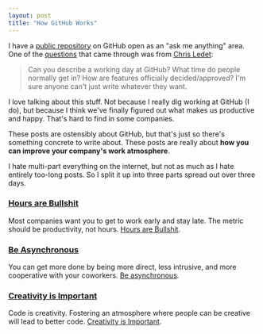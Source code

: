 ```yaml
---
layout: post
title: "How GitHub Works"
---
```


I have a [public repository][feedback] on GitHub open as an "ask me anything"
area. One of the [questions][questions] that came through was from [Chris
Ledet][chris]:

> Can you describe a working day at GitHub? What time do people normally get
> in? How are features officially decided/approved? I'm sure anyone can't just
> write whatever they want.

I love talking about this stuff. Not because I really dig working at GitHub (I
do), but because I think we've finally figured out what makes us productive and
happy. That's hard to find in some companies.

These posts are ostensibly about GitHub, but that's just so there's something
concrete to write about. These posts are really about **how you can improve
your company's work atmosphere**.

I hate multi-part everything on the internet, but not as much as I hate
entirely too-long posts. So I split it up into three parts spread out over
three days.

### [Hours are Bullshit][hours]

Most companies want you to get to work early and stay late. The metric should
be productivity, not hours. [Hours are Bullshit][hours].

### [Be Asynchronous][async]

You can get more done by being more direct, less intrusive, and more
cooperative with your coworkers. [Be asynchronous][async].

### [Creativity is Important][creativity]

Code is creativity. Fostering an atmosphere where people can be creative will
lead to better code. [Creativity is Important][creativity].

[feedback]: https://github.com/holman/feedback
[questions]: https://github.com/holman/feedback/issues/22
[chris]: http://ledet.io
[hours]: /posts/how-github-works-hours/
[async]: /posts/how-github-works-asynchronous/
[creativity]: /posts/how-github-works-creativity/
